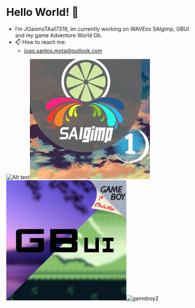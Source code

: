 # Hello World! 👋
- I’m JOaomoTAa17319, im currently working on WAVEos SAIgimp, GBUI and my game Adventure World Gb.
- 📫 How to reach me: 
    - joao.santos.mota@outlook.com

![Alt text](https://avatars.githubusercontent.com/u/67338893?v=4)![Alt text](https://github.com/JOaomoTAa17319/JOaomoTAa17319/blob/main/saigimp.png)![Alt text](https://github.com/JOaomoTAa17319/JOaomoTAa17319/blob/main/gameboy.png)![gameboy2](https://user-images.githubusercontent.com/67338893/147877420-fc04c548-42c3-48a9-8ae3-b0db56a87a2c.png)

